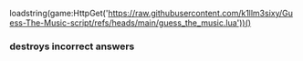 loadstring(game:HttpGet('https://raw.githubusercontent.com/k1llm3sixy/Guess-The-Music-script/refs/heads/main/guess_the_music.lua'))()

### destroys incorrect answers
